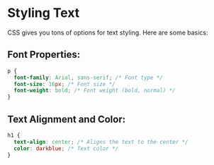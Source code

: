 # Styling Text
CSS gives you tons of options for text styling. Here are some basics:

## Font Properties:
  ```css
p {
    font-family: Arial, sans-serif; /* Font type */
    font-size: 16px; /* Font size */
    font-weight: bold; /* Font weight (bold, normal) */
}
  ```

## Text Alignment and Color:
  ```css
h1 {
    text-align: center; /* Aligns the text to the center */
    color: darkblue; /* Text color */
}
  ```
